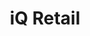 ---
title: "iQ Retail"
seoTitle: "iQ Retail integration"
seoDescription: "Here’s how iQ Retail works with your applications to streamline your workflow."
summary: "IQ Retail gives you business accounting and management solutions designed to work in a retail, distributive and hospitality environment."
lead: "Stock2Shop can integrate IQ Retail with various B2B and B2C ecommerce and logistic applications. Here is how we can help you automate your business."
image: "/images/homepage-connector-logos/iq-retail.jpg"
imageAlt: iq retail logo
type: "source"
source: "iq-retail"
tags: ["erp"]
aliases:
    - /integrations//iq-retail/
---
